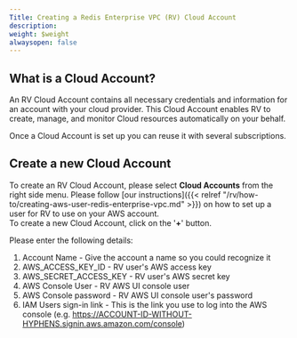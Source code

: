 ```yaml
---
Title: Creating a Redis Enterprise VPC (RV) Cloud Account
description: 
weight: $weight
alwaysopen: false
---
```

## What is a Cloud Account?

An RV Cloud Account contains all necessary credentials and information
for an account with your cloud provider. This Cloud Account enables RV
to create, manage, and monitor Cloud resources automatically on your
behalf.

Once a Cloud Account is set up you can reuse it with several
subscriptions.

## Create a new Cloud Account

To create an RV Cloud Account, please select **Cloud Accounts** from the
right side menu. Please follow [our
instructions]({{< relref "/rv/how-to/creating-aws-user-redis-enterprise-vpc.md" >}})
on how to set up a user for RV to use on your AWS account.\
To create a new Cloud Account, click on the '**+**' button.

Please enter the following details:

1. Account Name - Give the account a name so you could recognize it
1. AWS\_ACCESS\_KEY\_ID - RV user's AWS access key
1. AWS\_SECRET\_ACCESS\_KEY - RV user's AWS secret key
1. AWS Console User - RV AWS UI console user
1. AWS Console password - RV AWS UI console user's password
1. IAM Users sign-in link - This is the link you use to log into the
    AWS console (e.g.
    https://ACCOUNT-ID-WITHOUT-HYPHENS.signin.aws.amazon.com/console)
